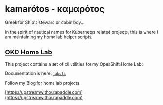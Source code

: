 # kamarótos - καμαρότος

Greek for Ship's steward or cabin boy...

In the spirit of nautical names for Kubernetes related projects, this is where I am maintaining my home lab helper scripts.

## [OKD Home Lab](https://upstreamwithoutapaddle.com/home-lab/lab-intro/)

This project contains a set of cli utilities for my OpenShift Home Lab:

Documentation is here: [`labcli`](https://upstreamwithoutapaddle.com/home-lab/labcli/)

Follow my Blog for home lab projects: 

[https://upstreamwithoutapaddle.com](https://upstreamwithoutapaddle.com)
